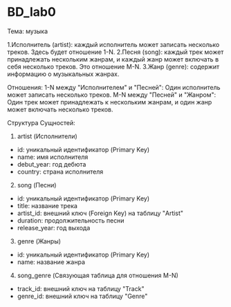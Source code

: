 # BD_lab0

Тема: музыка

1.Исполнитель (artist): каждый исполнитель может записать несколько треков. Здесь будет отношение 1-N.
2.Песня (song): каждый трек может принадлежать нескольким жанрам, и каждый жанр может включать в себя несколько треков. Это отношение M-N.
3.Жанр (genre): содержит информацию о музыкальных жанрах.

Отношения:
1-N между "Исполнителем" и "Песней": Один исполнитель может записать несколько треков.
M-N между "Песней" и "Жанром": Один трек может принадлежать к нескольким жанрам, и один жанр может включать несколько треков.

Структура Сущностей:
1. artist (Исполнители)
* id: уникальный идентификатор (Primary Key)
* name: имя исполнителя
* debut_year: год дебюта
* country: страна исполнителя
2. song (Песни)
* id: уникальный идентификатор (Primary Key)
* title: название трека
* artist_id: внешний ключ (Foreign Key) на таблицу "Artist"
* duration: продолжительность песни
* release_year: год выхода
3. genre (Жанры)
* id: уникальный идентификатор (Primary Key)
* name: название жанра
4. song_genre (Связующая таблица для отношения M-N)
* track_id: внешний ключ на таблицу "Track"
* genre_id: внешний ключ на таблицу "Genre"

